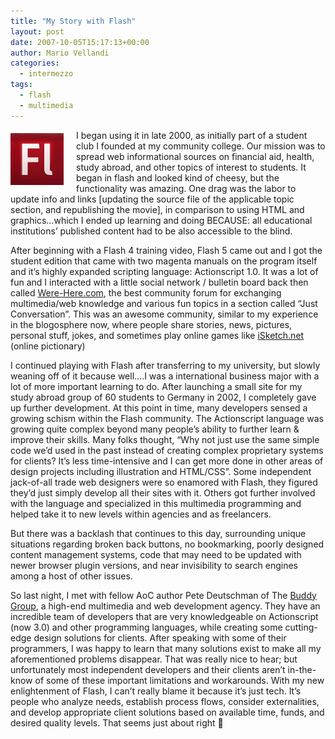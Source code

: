 ```yaml
---
title: "My Story with Flash"
layout: post
date: 2007-10-05T15:17:13+00:00
author: Mario Vellandi
categories:
  - intermezzo
tags:
  - flash
  - multimedia
---
```

<img class="alignleft" style="margin: 5px 20px 10px 0pt; float: left;" src="/images/2007/flash.jpg" alt="flash cs3" width="85" height="83" />I began using it in late 2000, as initially part of a student club I founded at my community college. Our mission was to spread web informational sources on financial aid, health, study abroad, and other topics of interest to students. It began in flash and looked kind of cheesy, but the functionality was amazing. One drag was the labor to update info and links [updating the source file of the applicable topic section, and republishing the movie], in comparison to using HTML and graphics&#8230;which I ended up learning and doing BECAUSE: all educational institutions&#8217; published content had to be also accessible to the blind.

After beginning with a Flash 4 training video, Flash 5 came out and I got the student edition that came with two magenta manuals on the program itself and it&#8217;s highly expanded scripting language: Actionscript 1.0. It was a lot of fun and I interacted with a little social network / bulletin board back then called [Were-Here.com](http://www.were-here.com "We're Here flash web development forums"), the best community forum for exchanging multimedia/web knowledge and various fun topics in a section called &#8220;Just Conversation&#8221;. This was an awesome community, similar to my experience in the blogosphere now, where people share stories, news, pictures, personal stuff, jokes, and sometimes play online games like [iSketch.net](http://www.iSketch.net "iSketch pictionary game website") (online pictionary)

I continued playing with Flash after transferring to my university, but slowly weaning off of it because well&#8230;.I was a international business major with a lot of more important learning to do. After launching a small site for my study abroad group of 60 students to Germany in 2002, I completely gave up further development. At this point in time, many developers sensed a growing schism within the Flash community. The Actionscript language was growing quite complex beyond many people&#8217;s ability to further learn & improve their skills. Many folks thought, &#8220;Why not just use the same simple code we&#8217;d used in the past instead of creating complex proprietary systems for clients? It&#8217;s less time-intensive and I can get more done in other areas of design projects including illustration and HTML/CSS&#8221;. Some independent jack-of-all trade web designers were so enamored with Flash, they figured they&#8217;d just simply develop all their sites with it. Others got further involved with the language and specialized in this multimedia programming and helped take it to new levels within agencies and as freelancers.

But there was a backlash that continues to this day, surrounding unique situations regarding broken back buttons, no bookmarking, poorly designed content management systems, code that may need to be updated with newer browser plugin versions, and near invisibility to search engines among a host of other issues.

So last night, I met with fellow AoC author Pete Deutschman of The [Buddy Group](http://www.thebuddygroup.com/ "The Buddy Group website"), a high-end multimedia and web development agency. They have an incredible team of developers that are very knowledgeable on Actionscript (now 3.0) and other programming languages, while creating some cutting-edge design solutions for clients. After speaking with some of their programmers, I was happy to learn that many solutions exist to make all my aforementioned problems disappear. That was really nice to hear; but unfortunately most independent developers and their clients aren&#8217;t in-the-know of some of these important limitations and workarounds. With my new enlightenment of Flash, I can&#8217;t really blame it because it&#8217;s just tech. It&#8217;s people who analyze needs, establish process flows, consider externalities, and develop appropriate client solutions based on available time, funds, and desired quality levels. That seems just about right 🙂
